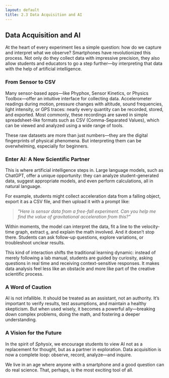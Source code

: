 ```yaml
---
layout: default
title: 2.3 Data Acquisition and AI
---
```


## Data Acquisition and AI

At the heart of every experiment lies a simple question: how do we capture and interpret what we observe? Smartphones have revolutionized this process. Not only do they collect data with impressive precision, they also allow students and educators to go a step further—by interpreting that data with the help of artificial intelligence.

### From Sensor to CSV

Many sensor-based apps—like Phyphox, Sensor Kinetics, or Physics Toolbox—offer an intuitive interface for collecting data. Accelerometer readings during motion, pressure changes with altitude, sound frequencies, light intensity, or GPS traces: nearly every quantity can be recorded, stored, and exported. Most commonly, these recordings are saved in simple spreadsheet-like formats such as CSV (Comma-Separated Values), which can be viewed and analyzed using a wide range of tools.

These raw datasets are more than just numbers—they are the digital fingerprints of physical phenomena. But interpreting them can be overwhelming, especially for beginners.

### Enter AI: A New Scientific Partner

This is where artificial intelligence steps in. Large language models, such as ChatGPT, offer a unique opportunity: they can analyze student-generated data, suggest appropriate models, and even perform calculations, all in natural language.

For example, students might collect acceleration data from a falling object, export it as a CSV file, and then upload it with a prompt like:

> *"Here is sensor data from a free-fall experiment. Can you help me find the value of gravitational acceleration from this?"*

Within moments, the model can interpret the data, fit a line to the velocity-time graph, extract `g`, and explain the math involved. And it doesn’t stop there. Students can ask follow-up questions, explore variations, or troubleshoot unclear results.

This kind of interaction shifts the traditional learning dynamic: instead of merely following a lab manual, students are guided by curiosity, asking questions in real time and receiving context-sensitive responses. It makes data analysis feel less like an obstacle and more like part of the creative scientific process.

### A Word of Caution

AI is not infallible. It should be treated as an assistant, not an authority. It’s important to verify results, test assumptions, and maintain a healthy skepticism. But when used wisely, it becomes a powerful ally—breaking down complex problems, doing the math, and fostering a deeper understanding.

### A Vision for the Future

In the spirit of *Sphysix*, we encourage students to view AI not as a replacement for thought, but as a partner in exploration. Data acquisition is now a complete loop: observe, record, analyze—and inquire.

We live in an age where anyone with a smartphone and a good question can do real science. That, perhaps, is the most exciting tool of all.

